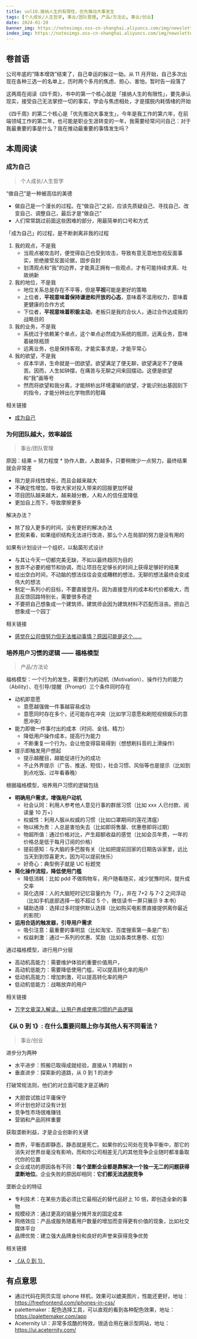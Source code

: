 ```yaml
---
title: vol10.接纳人生的有限性，优先推动大事发生
tags: [个人成长/人生哲学, 事业/团队管理, 产品/方法论, 事业/创业]
date: 2024-01-20
banner_img: https://notesimgs.oss-cn-shanghai.aliyuncs.com/img/newsletter-vol10.jpg
index_img: https://notesimgs.oss-cn-shanghai.aliyuncs.com/img/newsletter-vol10.jpg
---
```


## 卷首语

公司年底的“降本增效”结束了，自己幸运的躲过一劫。从 11 月开始，自己多次出现在各种三选一的名单上，历时两个多月的焦虑、担心、害怕，暂时告一段落了

这两周在阅读《四千周》，书中的第一个核心就是「接纳人生的有限性」，要先承认现实，接受自己无法掌控一切的事实，学会与焦虑相处，才是摆脱内耗情绪的开始

《四千周》的第二个核心是「优先推动大事发生」，今年是我工作的第六年，在前端领域工作的第二年，也可能是职业生涯转变的一年，我需要经常问问自己：对于我最重要的事是什么？我在推动最重要的事情发生吗？

## 本周阅读

### 成为自己

> 个人成长/人生哲学

“做自己”是一种被高估的美德

- 做自己是一个漫长的过程。在“做自己”之前，应该先质疑自己、寻找自己、改变自己、调整自己，最后才是“做自己”
- 人们常常跳过前面这些困难的部分，用最简单的口号和方式

「成为自己」的过程，是不断剥离非我的过程

1. 我的观点，不是我
   - 当观点被攻击时，便觉得自己也受到攻击，导致有意无意地忽视反面事实，拒绝接受反面论据，固步自封
   - 划清观点和“我”的边界，才能真正拥有一些观点，才有可能持续求真、吐故纳新
2. 我的地位，不是我
   - 地位关系总是存在不平等，但是**平视**可能是更好的策略
   - 上位者，**平视意味着保持谦逊和开放的心态**，意味着不滥用权力，意味着更健康的合作方式
   - 下位者，**平视意味着积极主动**，老板只是我的合伙人，通过合作达成我的战略目的
3. 我的业务，不是我
   - 系统过于依赖某个单点，这个单点必然成为系统的瓶颈，远离业务，意味着破除瓶颈
   - 远离业务，也是保持客观，才能实事求是，才能平常心
4. 我的欲望，不是我
   - 叔本华讲，生命就是一团欲望。欲望满足了便无聊，欲望满足不了便痛苦。因而，人生如钟摆，在痛苦与无聊之间来回摆动。这便是欲望和“我”画等号
   - 然而将欲望和我分离，才能辨析出环境灌输的欲望，才能识别出基因刻下的指令，才能分辨出化学物质的慰藉

相关链接

- [成为自己](https://mp.weixin.qq.com/s/qjvks8jEZRvb_MvyzgIVyQ)

### 为何团队越大，效率越低

> 事业/团队管理

原因：结果 = 努力程度 \* 协作人数，人数越多，只要稍微少一点努力，最终结果就会非常差

- 阻力是非线性增长，而且会越来越大
- 不确定性增加，导致大家对投入带来的回报更加怀疑
- 项目团队越来越大，越来越分散，人和人的信任度降低
- 更加自上而下，导致摩擦更多

解决办法？

- 除了投入更多的时间，没有更好的解决办法
- 悲观来看，如果组织结构无法进行改进，那么个人在局部的努力是没有用的

如果有计划设计一个组织，以黏菌形式设计

- 与其让今天一切都完美无缺，不如以最终趋同为目的
- 放弃不必要的细节和协调，而让项目在足够长的时间上获得足够好的结果
- 给出空白时间，不动脑的想法往往会变成糟糕的想法，无聊的想法最终会变成伟大的想法
- 制定一系列小的目标，不要直接登月。因为直接登月的成本和代价都极大，而且反馈回路特别长，需要很多奇迹
- 不要把自己想象成一个建筑师，建筑师会因为建筑材料不匹配而沮丧。把自己想象成一个园丁

相关链接

- [感觉在公司很努力但无法推动事情？原因可能是这个……](https://mp.weixin.qq.com/s/LdmyY66FTisN-7y56n3jWA)

### 培养用户习惯的逻辑 —— 福格模型

> 产品/方法论

福格模型：一个行为的发生，需要行为的动机（Motivation）、操作行为的能力（Ability）、在引导/提醒（Prompt）三个条件同时存在

- 动机即意愿
  - 意愿越强做一件事越容易成功
  - 意愿同时存在多个，还可能存在冲突（比如学习意愿和刷短视频娱乐的意愿冲突）
- 能力即做一件事付出的成本（时间、金钱、精力）
  - 降低用户操作成本，提高行为能力
  - 不断重复一个行为，会让他变得容易得到（想想刷抖音的上滑操作）
- 提示即触发用户想起
  - 提示越醒目，越能促进行为的成功
  - 不止外界提示（广告、推送、短信），社会习惯、风俗等也是提示（比如到到点吃饭、过年看春晚）

根据福格模型，培养用户习惯的逻辑包括

- **明确用户需求，增强用户动机**
  - 社会认同：利用人参考他人意见行事的群居习惯（比如 xxx 人已付款、阅读量 10 万+）
  - 权威性：利用人服从权威的习惯（比如口罩期间的莲花清瘟）
  - 物以稀为贵：人总是害怕失去（比如即将售罄、优惠卷即将过期）
  - 物超所值：通过价格对比，产生超额收益的感觉（比如会员年费，一年的价格总是低于每月订阅的价格）
  - 提前感知：与大脑的多巴胺有关（比如把提前回家的日期告诉家里，远比当天到到惊喜更大，因为可以提前快乐）
  - 好奇心：典型例子就是 UC 标题党
- **简化操作流程，降低使用门槛**
  - 降低消耗：比如 pdd 不做购物车，用户随看随买，减少犹豫时间，提升成交率
  - 简化选择：人的大脑短时记忆容量约为「7」，并在 7+2 与 7-2 之间浮动（比如手机底部选择一般不超过 5 个，微信读书一屏只展示 9 本书）
  - 辅助选择：选择过多时提供默认选择（比如购买电影票直接提供离你最近的影院）
- **运用合适的触发器，引导用户需求**
  - 吸引注意：最重要的事明显（比如淘宝、百度搜索第一条是广告）
  - 权益刺激：通过一系列的优惠、奖励（比如各类优惠卷、红包）

通过福格模型，进行用户分层

- 高动机高能力：需要维护体验的重要价值用户，
- 高动机低能力：需要降低使用门槛，可以提高转化率的用户
- 低动机高能力：增加刺激，可以提高转化率的用户
- 低动机低能力：战略放弃的用户

相关链接

- [万字文章深入解读，让用户养成使用习惯的产品逻辑](https://www.zcool.com.cn/work/ZNjczMDA1NzY=.html?)

### 《从 0 到 1》: 在什么重要问题上你与其他人有不同看法？

> 事业/创业

进步分为两种

- 水平进步：照搬已取得成就经验，直接从 1 跨越到 n
- 垂直进步：探索新的道路，从 0 到 1 的进步

打破常规法则，他们的对立面可能才是正确的

- 大胆尝试胜过平庸保守
- 坏计划也好过没有计划
- 竞争性市场很难赚钱
- 营销和产品同样重要

获取垄断利益，才是企业创新的关键

- 商界，平衡态即静态，静态就是死亡。如果你的公司处在竞争平衡中，那它的消失对世界丝毫没有影响，而和你公司相差无几的其他竞争企业随时都准备取代你的位置
- 企业成功的原因各有不同：**每个垄断企业都是靠解决一个独一无二的问题获得垄断地位**。企业失败的原因却相同：**它们都无法逃脱竞争**

垄断企业的特征

- 专利技术：在某些方面必须比它最相近的替代品好上 10 倍，即创造全新的事物
- 规模经济：通过更高的销量分摊开发的固定成本
- 网络效应：产品或服务随着用户数量的增加而变得更有价值的现象，比如社交媒体平台
- 品牌优势：建立强大品牌身份和良好的声誉来获得竞争优势

相关链接

- [《从 0 到 1》 ](https://book.douban.com/subject/26297606/)

## 有点意思

- 通过代码在网页实现 iphone 样机，效果可以媲美图片，性能还更好，地址： https://freefrontend.com/iphones-in-css/
- palettemaker：配色选择工具，可以直观的看到各种配色效果，地址： https://palettemaker.com/app
- Aceternity UI：非常多炫酷的特效，很适合用在展示型网站，地址： https://ui.aceternity.com/
